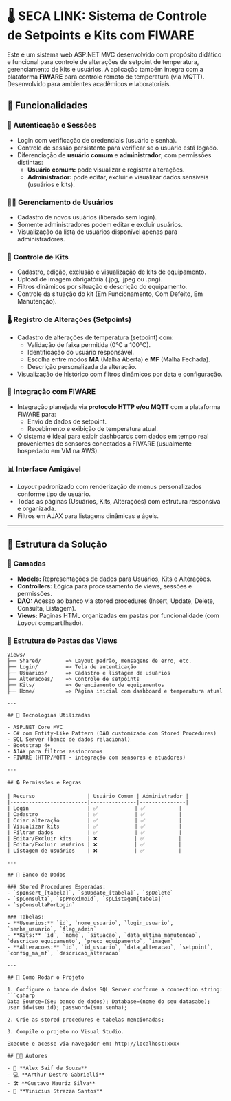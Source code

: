 # 🌡️ SECA LINK: Sistema de Controle de Setpoints e Kits com FIWARE

Este é um sistema web ASP.NET MVC desenvolvido com propósito didático e funcional para controle de alterações de setpoint de temperatura, gerenciamento de kits e usuários. A aplicação também integra com a plataforma **FIWARE** para controle remoto de temperatura (via MQTT). Desenvolvido para ambientes acadêmicos e laboratoriais.

## 📌 Funcionalidades

### 🔐 Autenticação e Sessões
- Login com verificação de credenciais (usuário e senha).
- Controle de sessão persistente para verificar se o usuário está logado.
- Diferenciação de **usuário comum** e **administrador**, com permissões distintas:
  - **Usuário comum:** pode visualizar e registrar alterações.
  - **Administrador:** pode editar, excluir e visualizar dados sensíveis (usuários e kits).

### 🧑‍💼 Gerenciamento de Usuários
- Cadastro de novos usuários (liberado sem login).
- Somente administradores podem editar e excluir usuários.
- Visualização da lista de usuários disponível apenas para administradores.

### 🧰 Controle de Kits
- Cadastro, edição, exclusão e visualização de kits de equipamento.
- Upload de imagem obrigatória (.jpg, .jpeg ou .png).
- Filtros dinâmicos por situação e descrição do equipamento.
- Controle da situação do kit (Em Funcionamento, Com Defeito, Em Manutenção).

### 🌡️ Registro de Alterações (Setpoints)
- Cadastro de alterações de temperatura (setpoint) com:
  - Validação de faixa permitida (0°C a 100°C).
  - Identificação do usuário responsável.
  - Escolha entre modos **MA** (Malha Aberta) e **MF** (Malha Fechada).
  - Descrição personalizada da alteração.
- Visualização de histórico com filtros dinâmicos por data e configuração.

### 📡 Integração com FIWARE
- Integração planejada via **protocolo HTTP e/ou MQTT** com a plataforma FIWARE para:
  - Envio de dados de setpoint.
  - Recebimento e exibição de temperatura atual.
- O sistema é ideal para exibir dashboards com dados em tempo real provenientes de sensores conectados a FIWARE (usualmente hospedado em VM na AWS).

### 📊 Interface Amigável
- _Layout_ padronizado com renderização de menus personalizados conforme tipo de usuário.
- Todas as páginas (Usuários, Kits, Alterações) com estrutura responsiva e organizada.
- Filtros em AJAX para listagens dinâmicas e ágeis.

---

## 🧠 Estrutura da Solução

### 🔎 Camadas
- **Models:** Representações de dados para Usuários, Kits e Alterações.
- **Controllers:** Lógica para processamento de views, sessões e permissões.
- **DAO:** Acesso ao banco via stored procedures (Insert, Update, Delete, Consulta, Listagem).
- **Views:** Páginas HTML organizadas em pastas por funcionalidade (com _Layout_ compartilhado).

### 📁 Estrutura de Pastas das Views

```text
Views/
├── Shared/        => Layout padrão, mensagens de erro, etc.
├── Login/         => Tela de autenticação
├── Usuarios/      => Cadastro e listagem de usuários
├── Alteracoes/    => Controle de setpoints
├── Kits/          => Gerenciamento de equipamentos
├── Home/          => Página inicial com dashboard e temperatura atual

---

## 🧪 Tecnologias Utilizadas

- ASP.NET Core MVC
- C# com Entity-Like Pattern (DAO customizado com Stored Procedures)
- SQL Server (banco de dados relacional)
- Bootstrap 4+
- AJAX para filtros assíncronos
- FIWARE (HTTP/MQTT - integração com sensores e atuadores)

---

## 🔒 Permissões e Regras

| Recurso                 | Usuário Comum | Administrador |
|-------------------------|---------------|---------------|
| Login                   | ✅            | ✅           |
| Cadastro                | ✅            | ✅           |
| Criar alteração         | ✅            | ✅           |
| Visualizar kits         | ✅            | ✅           |
| Filtrar dados           | ✅            | ✅           |
| Editar/Excluir kits     | ❌            | ✅           |
| Editar/Excluir usuários | ❌            | ✅           |
| Listagem de usuários    | ❌            | ✅           |

---

## 💾 Banco de Dados

### Stored Procedures Esperadas:
- `spInsert_[tabela]`, `spUpdate_[tabela]`, `spDelete`
- `spConsulta`, `spProximoId`, `spListagem[tabela]`
- `spConsultaPorLogin`

### Tabelas:
- **Usuarios:** `id`, `nome_usuario`, `login_usuario`, `senha_usuario`, `flag_admin`
- **Kits:** `id`, `nome`, `situacao`, `data_ultima_manutencao`, `descricao_equipamento`, `preco_equipamento`, `imagem`
- **Alteracoes:** `id`, `id_usuario`, `data_alteracao`, `setpoint`, `config_ma_mf`, `descricao_alteracao`

---

## 🚀 Como Rodar o Projeto

1. Configure o banco de dados SQL Server conforme a connection string:
```csharp
Data Source=(Seu banco de dados); Database=(nome do seu datasabe); user id=(seu id); password=(sua senha);

2. Crie as stored procedures e tabelas mencionadas;

3. Compile o projeto no Visual Studio.

Execute e acesse via navegador em: http://localhost:xxxx

## 👨‍💻 Autores

- 🧠 **Alex Saif de Souza**
- 💻 **Arthur Destro Gabrielli**
- 🛠️ **Gustavo Mauriz Silva**
- 🔬 **Vinicius Strazza Santos**
